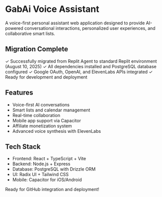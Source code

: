 # GabAi Voice Assistant

A voice-first personal assistant web application designed to provide AI-powered conversational interactions, personalized user experiences, and collaborative smart lists.

## Migration Complete

✓ Successfully migrated from Replit Agent to standard Replit environment (August 10, 2025)
✓ All dependencies installed and PostgreSQL database configured
✓ Google OAuth, OpenAI, and ElevenLabs APIs integrated
✓ Ready for development and deployment

## Features

- Voice-first AI conversations
- Smart lists and calendar management
- Real-time collaboration
- Mobile app support via Capacitor
- Affiliate monetization system
- Advanced voice synthesis with ElevenLabs

## Tech Stack

- Frontend: React + TypeScript + Vite
- Backend: Node.js + Express
- Database: PostgreSQL with Drizzle ORM
- UI: Radix UI + Tailwind CSS
- Mobile: Capacitor for iOS/Android

Ready for GitHub integration and deployment!